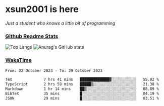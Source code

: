 # xsun2001 is here

*Just a student who knows a little bit of programming*

### [Github Readme Stats](https://github.com/anuraghazra/github-readme-stats)

![Top Langs](https://github-readme-stats.vercel.app/api/top-langs/?username=xsun2001&layout=compact&theme=radical) ![Anurag's GitHub stats](https://github-readme-stats.vercel.app/api?username=xsun2001&show_icons=true&theme=radical)

### [WakaTime](https://wakatime.com)

<!--START_SECTION:waka-->

```txt
From: 22 October 2023 - To: 29 October 2023

TeX              7 hrs 41 mins   █████████████▓░░░░░░░░░░░   55.02 %
TypeScript       2 hrs 59 mins   █████▒░░░░░░░░░░░░░░░░░░░   21.38 %
Markdown         1 hr 14 mins    ██▒░░░░░░░░░░░░░░░░░░░░░░   08.89 %
BibTeX           35 mins         █░░░░░░░░░░░░░░░░░░░░░░░░   04.19 %
JSON             29 mins         █░░░░░░░░░░░░░░░░░░░░░░░░   03.51 %
```

<!--END_SECTION:waka-->
